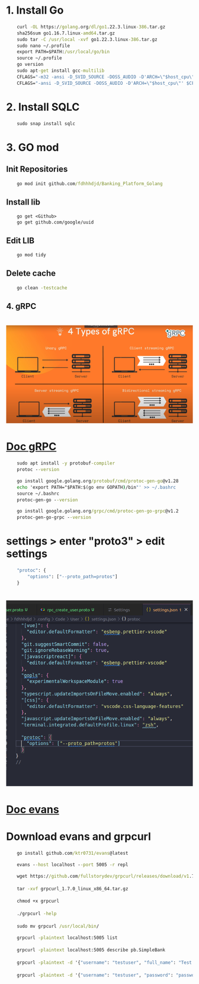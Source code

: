 # 1. Install Go

```cmd
    curl -OL https://golang.org/dl/go1.22.3.linux-386.tar.gz
    sha256sum go1.16.7.linux-amd64.tar.gz
    sudo tar -C /usr/local -xvf go1.22.3.linux-386.tar.gz
    sudo nano ~/.profile
    export PATH=$PATH:/usr/local/go/bin
    source ~/.profile
    go version
    sudo apt-get install gcc-multilib
    CFLAGS="-m32 -ansi -D_SVID_SOURCE -DOSS_AUDIO -D'ARCH=\"$host_cpu\"' $CFLAGS"
    CFLAGS="-ansi -D_SVID_SOURCE -DOSS_AUDIO -D'ARCH=\"$host_cpu\"' $CFLAGS"
```

# 2. Install SQLC

```cmd
    sudo snap install sqlc
```

# 3. GO mod

## Init Repositories

```cmd
    go mod init github.com/fdhhhdjd/Banking_Platform_Golang
```

## Install lib

```cmds
    go get <Github>
    go get github.com/google/uuid
```

## Edit LIB

```cmd
    go mod tidy
```

## Delete cache

```cmd
    go clean -testcache
```

## 4. gRPC

# ![ 4 Type gRPC](./assets/gRPC.png)

# [Doc gRPC](https://grpc.io/docs/languages/go/quickstart/)

```cmd
    sudo apt install -y protobuf-compiler
    protoc --version
```

```cmd
    go install google.golang.org/protobuf/cmd/protoc-gen-go@v1.28
    echo 'export PATH="$PATH:$(go env GOPATH)/bin"' >> ~/.bashrc
    source ~/.bashrc
    protoc-gen-go --version
```

```cmd
    go install google.golang.org/grpc/cmd/protoc-gen-go-grpc@v1.2
    protoc-gen-go-grpc --version
```

# settings > enter "proto3" > edit settings

```cmd
    "protoc": {
        "options": ["--proto_path=protos"]
    }
```

# ![Update Setting](./assets/setting-gRPC.png)

# [Doc evans](https://github.com/ktr0731/evans)

# Download evans and grpcurl

```cmd
    go install github.com/ktr0731/evans@latest
```

```cmd
    evans --host localhost --port 5005 -r repl
```

```cmd
    wget https://github.com/fullstorydev/grpcurl/releases/download/v1.7.0/grpcurl_1.7.0_linux_x86_64.tar.gz

    tar -xvf grpcurl_1.7.0_linux_x86_64.tar.gz

    chmod +x grpcurl

    ./grpcurl -help

    sudo mv grpcurl /usr/local/bin/
```

```cmd
    grpcurl -plaintext localhost:5005 list

    grpcurl -plaintext localhost:5005 describe pb.SimpleBank

    grpcurl -plaintext -d '{"username": "testuser", "full_name": "Test User", "email": "test@example.com", "password": "password"}' localhost:5005 pb.SimpleBank/CreateUser

    grpcurl -plaintext -d '{"username": "testuser", "password": "password"}' localhost:5005 pb.SimpleBank/LoginUser

```
